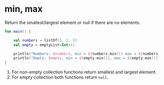 # min, max

Return the smallest/largest element or null if there are no elements.

<div class="language-kotlin" theme="idea" data-min-compiler-version="1.3">

```kotlin
fun main() {

    val numbers = listOf(1, 2, 3)
    val empty = emptyList<Int>()

    println("Numbers: $numbers, min = ${numbers.min()} max = ${numbers.max()}") // 1
    println("Empty: $empty, min = ${empty.min()}, max = ${empty.max()}")        // 2
}
```

</div>

1. For non-empty collection functions return smallest and largest element.
2. For empty collection both functions return `null`.
